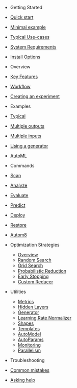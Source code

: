 - Getting Started

 - [Quick start](README.md#quick-start)
 - [Minimal example](README.md#minimal-example)
 - [Typical Use-cases](README.md#typical-use-cases)
 - [System Requirements](README.md#system-requirements)
 - [Install Options](Install_Options.md)


- Overview

 - [Key Features](Overview.md#key-features)
 - [Workflow](Overview.md#workflow)
 - [Creating an experiment](Overview.md#creating-an-experiment)

- Examples

 - [Typical](Examples_Typical.md)
 - [Multiple outputs](Examples_Multi_Output.md)
 - [Multiple inputs](Examples_Multi_Input.md)
 - [Using a generator](Examples_Generator.md)
 - [AutoML](Examples_AutoML.md)

- Commands

 - [Scan](Scan.md)
 - [Analyze](Analyze.md)
 - [Evaluate](Evaluate.md)
 - [Predict](Predict.md)
 - [Deploy](Deploy.md)
 - [Restore](Restore.md)
 - [Autom8](Autom8.md)

- Optimization Strategies

  - [Overview](Optimization_Strategies.md#optimization-strategies)
  - [Random Search](Optimization_Strategies.md#random-search)
  - [Grid Search](Optimization_Strategies.md#grid-search)
  - [Probabilistic Reduction](Optimization_Strategies.md#probabilistic-reduction)
  - [Early Stopping](Optimization_Strategies.md#early-stopping)
  - [Custom Reducer](Optimization_Strategies.md#custom-reducer)

- Utilities

  - [Metrics](Metrics.md)
  - [Hidden Layers](Hidden_Layers.md)
  - [Generator]()
  - [Learning Rate Normalizer](Learning_Rate_Normalizer.md)
  - [Shapes]()
  - [Templates]()
  - [AutoModel]()
  - [AutoParams]()
  - [Monitoring](Monitoring.md)
  - [Parallelism](Parallelism.md)

- Troubleshooting

 - [Common mistakes](Troubleshooting.md#common-mistakes)
 - [Asking help](Troubleshooting.md#common-mistakes)
